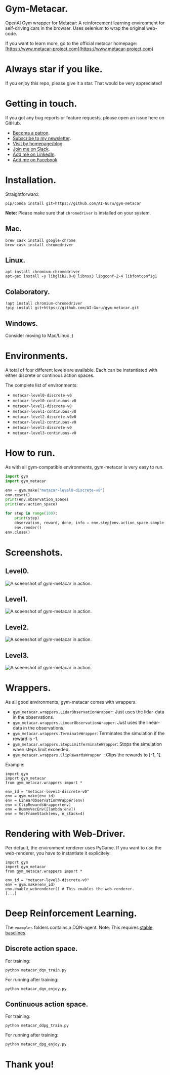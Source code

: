 # Gym-Metacar.

OpenAI Gym wrapper for Metacar: A reinforcement learning environment for self-driving cars in the browser. Uses selenium to wrap the original web-code.

If you want to learn more, go to the official metacar homepage:
[https://www.metacar-project.com](https://www.metacar-project.com)

# Always star if you like.

If you enjoy this repo, please give it a star. That would be very appreciated!

# Getting in touch.

If you got any bug reports or feature requests, please open an issue here on GitHub.

- [Becoma a patron](https://www.patreon.com/ai_guru).
- [Subscribe to my newsletter](http://ai-guru.de/newsletter/).
- [Visit by homepage/blog](http://ai-guru.de/).
- [Join me on Slack](https://join.slack.com/t/ai-guru/shared_invite/enQtNDEzNjUwMTIwODM0LTdlOWQ1ZTUyZmQ5YTczOTUxYzk2YWI4ZmE0NTdmZGQxMmUxYmUwYmRhMDg1ZDU0NTUxMDI2OWVkOGFjYTViOGQ).
- [Add me on LinkedIn](https://www.linkedin.com/in/dr-tristan-behrens-ai-guru-734967a2/).
- [Add me on Facebook](https://www.facebook.com/AIGuruTristanBehrens).

# Installation.

Straightforward:

```
pip/conda install git+https://github.com/AI-Guru/gym-metacar
```

**Note:** Please make sure that ```chromedriver``` is installed on your system.

## Mac.

```
brew cask install google-chrome
brew cask install chromedriver
```

## Linux.

```
apt install chromium-chromedriver
apt-get install -y libglib2.0-0 libnss3 libgconf-2-4 libfontconfig1
```

## Colaboratory.

```
!apt install chromium-chromedriver
!pip install git+https://github.com/AI-Guru/gym-metacar.git
```

## Windows.

Consider moving to Mac/Linux ;)

# Environments.

A total of four different levels are available. Each can be instantiated with either discrete or continous action spaces.

The complete list of environments:


- ```metacar-level0-discrete-v0```
- ```metacar-level0-continuous-v0```
- ```metacar-level1-discrete-v0```
- ```metacar-level1-continuous-v0```
- ```metacar-level2-discrete-v0v0```
- ```metacar-level2-continuous-v0```
- ```metacar-level3-discrete-v0```
- ```metacar-level3-continuous-v0```


# How to run.

As with all gym-compatible environments, gym-metacar is very easy to run.

```python
import gym
import gym_metacar

env = gym.make("metacar-level0-discrete-v0")
env.reset()
print(env.observation_space)
print(env.action_space)

for step in range(100):
    print(step)
    observation, reward, done, info = env.step(env.action_space.sample())
    env.render()
env.close()
```

# Screenshots.

## Level0.

![A sceenshot of gym-metacar in action.](assets/screenshot-level0.jpg)

## Level1.

![A sceenshot of gym-metacar in action.](assets/screenshot-level1.jpg)

## Level2.

![A sceenshot of gym-metacar in action.](assets/screenshot-level2.jpg)

## Level3.

![A sceenshot of gym-metacar in action.](assets/screenshot-level3.jpg)


# Wrappers.

As all good environments, gym-metacar comes with wrappers.

- ```gym_metacar.wrappers.LidarObservationWrapper```: Just uses the lidar-data in the observations.
- ```gym_metacar.wrappers.LinearObservationWrapper```: Just uses the linear-data in the observations.
- ```gym_metacar.wrappers.TerminateWrapper```: Terminates the simulation if the reward is -1.
- ```gym_metacar.wrappers.StepLimitTerminateWrapper```: Stops the simulation when steps limit exceeded.
- ```gym_metacar.wrappers.ClipRewardsWrapper ```: Clips the rewards to [-1, 1].


Example:

```
import gym
import gym_metacar
from gym_metacar.wrappers import *

env_id = "metacar-level3-discrete-v0"
env = gym.make(env_id)
env = LinearObservationWrapper(env)
env = ClipRewardsWrapper(env)
env = DummyVecEnv([lambda:env])
env = VecFrameStack(env, n_stack=4)
```

# Rendering with Web-Driver.

Per default, the environment renderer uses PyGame. If you want to use the web-renderer, you have to instantiate it explicitely:

```
import gym
import gym_metacar
from gym_metacar.wrappers import *

env_id = "metacar-level3-discrete-v0"
env = gym.make(env_id)
env.enable_webrenderer() # This enables the web-renderer.
[...]
```

# Deep Reinforcement Learning.

The ```examples``` folders contains a DQN-agent. Note: This requires [stable baselines](https://github.com/hill-a/stable-baselines).

## Discrete action space.

For training:

```
python metacar_dqn_train.py
```

For running after training:

```
python metacar_dqn_enjoy.py
```

## Continuous action space.

For training:

```
python metacar_ddpg_train.py
```

For running after training:

```
python metacar_dpg_enjoy.py
```


# Thank you!
